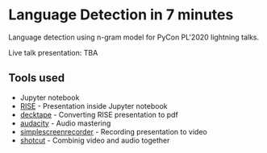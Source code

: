 # Language Detection in 7 minutes

Language detection using n-gram model for PyCon PL'2020 lightning talks.

Live talk presentation: TBA

## Tools used
- Jupyter notebook
- [RISE](https://github.com/damianavila/RISE) - Presentation inside Jupyter notebook
- [decktape](https://github.com/astefanutti/decktape) - Converting RISE presentation to pdf
- [audacity](https://github.com/audacity/audacity) - Audio mastering
- [simplescreenrecorder](https://github.com/MaartenBaert/ssr) - Recording presentation to video
- [shotcut](https://github.com/mltframework/shotcut) - Combinig video and audio together
